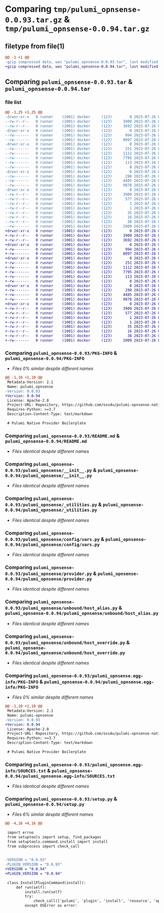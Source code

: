 # Comparing `tmp/pulumi_opnsense-0.0.93.tar.gz` & `tmp/pulumi_opnsense-0.0.94.tar.gz`

## filetype from file(1)

```diff
@@ -1 +1 @@
-gzip compressed data, was "pulumi_opnsense-0.0.93.tar", last modified: Wed Jul 26 06:49:40 2023, max compression
+gzip compressed data, was "pulumi_opnsense-0.0.94.tar", last modified: Wed Jul 26 06:59:21 2023, max compression
```

## Comparing `pulumi_opnsense-0.0.93.tar` & `pulumi_opnsense-0.0.94.tar`

### file list

```diff
@@ -1,25 +1,25 @@
-drwxr-xr-x   0 runner    (1001) docker     (123)        0 2023-07-26 06:49:40.317495 pulumi_opnsense-0.0.93/
--rw-r--r--   0 runner    (1001) docker     (123)     3909 2023-07-26 06:49:40.317495 pulumi_opnsense-0.0.93/PKG-INFO
--rw-r--r--   0 runner    (1001) docker     (123)     3692 2023-07-26 06:49:39.000000 pulumi_opnsense-0.0.93/README.md
-drwxr-xr-x   0 runner    (1001) docker     (123)        0 2023-07-26 06:49:40.313495 pulumi_opnsense-0.0.93/pulumi_opnsense/
--rw-------   0 runner    (1001) docker     (123)      994 2023-07-26 06:49:39.000000 pulumi_opnsense-0.0.93/pulumi_opnsense/__init__.py
--rw-------   0 runner    (1001) docker     (123)     8097 2023-07-26 06:49:39.000000 pulumi_opnsense-0.0.93/pulumi_opnsense/_utilities.py
-drwxr-xr-x   0 runner    (1001) docker     (123)        0 2023-07-26 06:49:40.313495 pulumi_opnsense-0.0.93/pulumi_opnsense/config/
--rw-------   0 runner    (1001) docker     (123)      251 2023-07-26 06:49:39.000000 pulumi_opnsense-0.0.93/pulumi_opnsense/config/__init__.py
--rw-------   0 runner    (1001) docker     (123)     1112 2023-07-26 06:49:39.000000 pulumi_opnsense-0.0.93/pulumi_opnsense/config/vars.py
--rw-------   0 runner    (1001) docker     (123)     7795 2023-07-26 06:49:39.000000 pulumi_opnsense-0.0.93/pulumi_opnsense/provider.py
--rw-------   0 runner    (1001) docker     (123)      113 2023-07-26 06:49:39.000000 pulumi_opnsense-0.0.93/pulumi_opnsense/pulumi-plugin.json
--rw-------   0 runner    (1001) docker     (123)        0 2023-07-26 06:49:39.000000 pulumi_opnsense-0.0.93/pulumi_opnsense/py.typed
-drwxr-xr-x   0 runner    (1001) docker     (123)        0 2023-07-26 06:49:40.313495 pulumi_opnsense-0.0.93/pulumi_opnsense/unbound/
--rw-------   0 runner    (1001) docker     (123)      290 2023-07-26 06:49:39.000000 pulumi_opnsense-0.0.93/pulumi_opnsense/unbound/__init__.py
--rw-------   0 runner    (1001) docker     (123)     4485 2023-07-26 06:49:39.000000 pulumi_opnsense-0.0.93/pulumi_opnsense/unbound/host_alias.py
--rw-------   0 runner    (1001) docker     (123)     9878 2023-07-26 06:49:39.000000 pulumi_opnsense-0.0.93/pulumi_opnsense/unbound/host_override.py
-drwxr-xr-x   0 runner    (1001) docker     (123)        0 2023-07-26 06:49:40.313495 pulumi_opnsense-0.0.93/pulumi_opnsense.egg-info/
--rw-r--r--   0 runner    (1001) docker     (123)     3909 2023-07-26 06:49:40.000000 pulumi_opnsense-0.0.93/pulumi_opnsense.egg-info/PKG-INFO
--rw-r--r--   0 runner    (1001) docker     (123)      577 2023-07-26 06:49:40.000000 pulumi_opnsense-0.0.93/pulumi_opnsense.egg-info/SOURCES.txt
--rw-r--r--   0 runner    (1001) docker     (123)        1 2023-07-26 06:49:40.000000 pulumi_opnsense-0.0.93/pulumi_opnsense.egg-info/dependency_links.txt
--rw-r--r--   0 runner    (1001) docker     (123)        1 2023-07-26 06:49:40.000000 pulumi_opnsense-0.0.93/pulumi_opnsense.egg-info/not-zip-safe
--rw-r--r--   0 runner    (1001) docker     (123)       35 2023-07-26 06:49:40.000000 pulumi_opnsense-0.0.93/pulumi_opnsense.egg-info/requires.txt
--rw-r--r--   0 runner    (1001) docker     (123)       16 2023-07-26 06:49:40.000000 pulumi_opnsense-0.0.93/pulumi_opnsense.egg-info/top_level.txt
--rw-r--r--   0 runner    (1001) docker     (123)       38 2023-07-26 06:49:40.317495 pulumi_opnsense-0.0.93/setup.cfg
--rw-------   0 runner    (1001) docker     (123)     2009 2023-07-26 06:49:39.000000 pulumi_opnsense-0.0.93/setup.py
+drwxr-xr-x   0 runner    (1001) docker     (123)        0 2023-07-26 06:59:21.295163 pulumi_opnsense-0.0.94/
+-rw-r--r--   0 runner    (1001) docker     (123)     3909 2023-07-26 06:59:21.295163 pulumi_opnsense-0.0.94/PKG-INFO
+-rw-r--r--   0 runner    (1001) docker     (123)     3692 2023-07-26 06:59:20.000000 pulumi_opnsense-0.0.94/README.md
+drwxr-xr-x   0 runner    (1001) docker     (123)        0 2023-07-26 06:59:21.291163 pulumi_opnsense-0.0.94/pulumi_opnsense/
+-rw-------   0 runner    (1001) docker     (123)      994 2023-07-26 06:59:20.000000 pulumi_opnsense-0.0.94/pulumi_opnsense/__init__.py
+-rw-------   0 runner    (1001) docker     (123)     8097 2023-07-26 06:59:20.000000 pulumi_opnsense-0.0.94/pulumi_opnsense/_utilities.py
+drwxr-xr-x   0 runner    (1001) docker     (123)        0 2023-07-26 06:59:21.291163 pulumi_opnsense-0.0.94/pulumi_opnsense/config/
+-rw-------   0 runner    (1001) docker     (123)      251 2023-07-26 06:59:20.000000 pulumi_opnsense-0.0.94/pulumi_opnsense/config/__init__.py
+-rw-------   0 runner    (1001) docker     (123)     1112 2023-07-26 06:59:20.000000 pulumi_opnsense-0.0.94/pulumi_opnsense/config/vars.py
+-rw-------   0 runner    (1001) docker     (123)     7795 2023-07-26 06:59:20.000000 pulumi_opnsense-0.0.94/pulumi_opnsense/provider.py
+-rw-------   0 runner    (1001) docker     (123)      113 2023-07-26 06:59:20.000000 pulumi_opnsense-0.0.94/pulumi_opnsense/pulumi-plugin.json
+-rw-------   0 runner    (1001) docker     (123)        0 2023-07-26 06:59:20.000000 pulumi_opnsense-0.0.94/pulumi_opnsense/py.typed
+drwxr-xr-x   0 runner    (1001) docker     (123)        0 2023-07-26 06:59:21.295163 pulumi_opnsense-0.0.94/pulumi_opnsense/unbound/
+-rw-------   0 runner    (1001) docker     (123)      290 2023-07-26 06:59:20.000000 pulumi_opnsense-0.0.94/pulumi_opnsense/unbound/__init__.py
+-rw-------   0 runner    (1001) docker     (123)     4485 2023-07-26 06:59:20.000000 pulumi_opnsense-0.0.94/pulumi_opnsense/unbound/host_alias.py
+-rw-------   0 runner    (1001) docker     (123)     9878 2023-07-26 06:59:20.000000 pulumi_opnsense-0.0.94/pulumi_opnsense/unbound/host_override.py
+drwxr-xr-x   0 runner    (1001) docker     (123)        0 2023-07-26 06:59:21.291163 pulumi_opnsense-0.0.94/pulumi_opnsense.egg-info/
+-rw-r--r--   0 runner    (1001) docker     (123)     3909 2023-07-26 06:59:21.000000 pulumi_opnsense-0.0.94/pulumi_opnsense.egg-info/PKG-INFO
+-rw-r--r--   0 runner    (1001) docker     (123)      577 2023-07-26 06:59:21.000000 pulumi_opnsense-0.0.94/pulumi_opnsense.egg-info/SOURCES.txt
+-rw-r--r--   0 runner    (1001) docker     (123)        1 2023-07-26 06:59:21.000000 pulumi_opnsense-0.0.94/pulumi_opnsense.egg-info/dependency_links.txt
+-rw-r--r--   0 runner    (1001) docker     (123)        1 2023-07-26 06:59:21.000000 pulumi_opnsense-0.0.94/pulumi_opnsense.egg-info/not-zip-safe
+-rw-r--r--   0 runner    (1001) docker     (123)       35 2023-07-26 06:59:21.000000 pulumi_opnsense-0.0.94/pulumi_opnsense.egg-info/requires.txt
+-rw-r--r--   0 runner    (1001) docker     (123)       16 2023-07-26 06:59:21.000000 pulumi_opnsense-0.0.94/pulumi_opnsense.egg-info/top_level.txt
+-rw-r--r--   0 runner    (1001) docker     (123)       38 2023-07-26 06:59:21.295163 pulumi_opnsense-0.0.94/setup.cfg
+-rw-------   0 runner    (1001) docker     (123)     2009 2023-07-26 06:59:20.000000 pulumi_opnsense-0.0.94/setup.py
```

### Comparing `pulumi_opnsense-0.0.93/PKG-INFO` & `pulumi_opnsense-0.0.94/PKG-INFO`

 * *Files 0% similar despite different names*

```diff
@@ -1,10 +1,10 @@
 Metadata-Version: 2.1
 Name: pulumi_opnsense
-Version: 0.0.93
+Version: 0.0.94
 License: Apache-2.0
 Project-URL: Repository, https://github.com/oss4u/pulumi-opnsense-native
 Requires-Python: >=3.7
 Description-Content-Type: text/markdown
 
 # Pulumi Native Provider Boilerplate
```

### Comparing `pulumi_opnsense-0.0.93/README.md` & `pulumi_opnsense-0.0.94/README.md`

 * *Files identical despite different names*

### Comparing `pulumi_opnsense-0.0.93/pulumi_opnsense/__init__.py` & `pulumi_opnsense-0.0.94/pulumi_opnsense/__init__.py`

 * *Files identical despite different names*

### Comparing `pulumi_opnsense-0.0.93/pulumi_opnsense/_utilities.py` & `pulumi_opnsense-0.0.94/pulumi_opnsense/_utilities.py`

 * *Files identical despite different names*

### Comparing `pulumi_opnsense-0.0.93/pulumi_opnsense/config/vars.py` & `pulumi_opnsense-0.0.94/pulumi_opnsense/config/vars.py`

 * *Files identical despite different names*

### Comparing `pulumi_opnsense-0.0.93/pulumi_opnsense/provider.py` & `pulumi_opnsense-0.0.94/pulumi_opnsense/provider.py`

 * *Files identical despite different names*

### Comparing `pulumi_opnsense-0.0.93/pulumi_opnsense/unbound/host_alias.py` & `pulumi_opnsense-0.0.94/pulumi_opnsense/unbound/host_alias.py`

 * *Files identical despite different names*

### Comparing `pulumi_opnsense-0.0.93/pulumi_opnsense/unbound/host_override.py` & `pulumi_opnsense-0.0.94/pulumi_opnsense/unbound/host_override.py`

 * *Files identical despite different names*

### Comparing `pulumi_opnsense-0.0.93/pulumi_opnsense.egg-info/PKG-INFO` & `pulumi_opnsense-0.0.94/pulumi_opnsense.egg-info/PKG-INFO`

 * *Files 0% similar despite different names*

```diff
@@ -1,10 +1,10 @@
 Metadata-Version: 2.1
 Name: pulumi-opnsense
-Version: 0.0.93
+Version: 0.0.94
 License: Apache-2.0
 Project-URL: Repository, https://github.com/oss4u/pulumi-opnsense-native
 Requires-Python: >=3.7
 Description-Content-Type: text/markdown
 
 # Pulumi Native Provider Boilerplate
```

### Comparing `pulumi_opnsense-0.0.93/pulumi_opnsense.egg-info/SOURCES.txt` & `pulumi_opnsense-0.0.94/pulumi_opnsense.egg-info/SOURCES.txt`

 * *Files identical despite different names*

### Comparing `pulumi_opnsense-0.0.93/setup.py` & `pulumi_opnsense-0.0.94/setup.py`

 * *Files 6% similar despite different names*

```diff
@@ -4,16 +4,16 @@
 
 import errno
 from setuptools import setup, find_packages
 from setuptools.command.install import install
 from subprocess import check_call
 
 
-VERSION = "0.0.93"
-PLUGIN_VERSION = "0.0.93"
+VERSION = "0.0.94"
+PLUGIN_VERSION = "0.0.94"
 
 class InstallPluginCommand(install):
     def run(self):
         install.run(self)
         try:
             check_call(['pulumi', 'plugin', 'install', 'resource', 'opnsense', PLUGIN_VERSION, '--server', 'github://api.github.com/oss4u/pulumi-opnsense-native'])
         except OSError as error:
```


